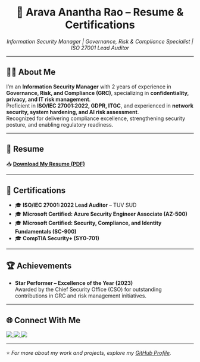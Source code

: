 <h1 align="center">📂 Arava Anantha Rao – Resume & Certifications</h1>

<p align="center">
  <em>Information Security Manager | Governance, Risk & Compliance Specialist | ISO 27001 Lead Auditor</em>
</p>

---

## 🧑‍💼 About Me
I’m an **Information Security Manager** with 2 years of experience in **Governance, Risk, and Compliance (GRC)**, specializing in **confidentiality, privacy, and IT risk management**.  
Proficient in **ISO/IEC 27001:2022, GDPR, ITGC**, and experienced in **network security, system hardening, and AI risk assessment**.  
Recognized for delivering compliance excellence, strengthening security posture, and enabling regulatory readiness.

---

## 📄 Resume
📥 **[Download My Resume (PDF)](.https://github.com/a-anantha-rao/Resume-Certifications/blob/main/AnanthRao-Resume.pdf)**  

---

## 🏅 Certifications
- 🎓 **ISO/IEC 27001:2022 Lead Auditor** – TUV SUD  
- 🎓 **Microsoft Certified: Azure Security Engineer Associate (AZ-500)**  
- 🎓 **Microsoft Certified: Security, Compliance, and Identity Fundamentals (SC-900)**  
- 🎓 **CompTIA Security+ (SY0-701)**  

---

## 🏆 Achievements
- **Star Performer – Excellence of the Year (2023)**  
  Awarded by the Chief Security Office (CSO) for outstanding contributions in GRC and risk management initiatives.

---

## 🌐 Connect With Me
<p align="left">
  <a href="https://www.linkedin.com/in/arava-anantha-rao/" target="_blank">
    <img src="https://img.shields.io/badge/LinkedIn-0077B5?style=for-the-badge&logo=linkedin&logoColor=white"/>
  </a>
  <a href="https://topmate.io/arava_anantha_rao/" target="_blank">
    <img src="https://img.shields.io/badge/Topmate-1DA1F2?style=for-the-badge&logo=about-dot-me&logoColor=white"/>
  </a>
  <a href="mailto:aravaanantharao@gmail.com" target="_blank">
    <img src="https://img.shields.io/badge/Email-D14836?style=for-the-badge&logo=gmail&logoColor=white"/>
  </a>
</p>

---

⭐ *For more about my work and projects, explore my [GitHub Profile](https://github.com/a-anantha-rao).*
